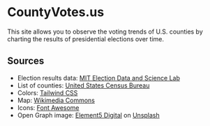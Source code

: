 # CountyVotes.us

This site allows you to observe the voting trends of U.S. counties by charting the results of presidential elections over time.
## Sources

- Election results data: [MIT Election Data and Science Lab](https://dataverse.harvard.edu/dataset.xhtml?persistentId=doi:10.7910/DVN/VOQCHQ)
- List of counties: [United States Census Bureau](https://www.census.gov/library/reference/code-lists/ansi.html)
- Colors: [Tailwind CSS](https://tailwindcss.com/docs/customizing-colors)
- Map: [Wikimedia Commons](https://commons.wikimedia.org/wiki/File:Usa_counties_large.svg)
- Icons: [Font Awesome](https://fontawesome.com)
- Open Graph image: [Element5 Digital](https://unsplash.com/@element5digital) on [Unsplash](https://unsplash.com/photos/ThjUa4yYeX8)
